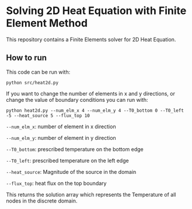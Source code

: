 # Solving 2D Heat Equation with Finite Element Method

This repository contains a Finite Elements solver for 2D Heat Equation.

## How to run
This code can be run with:

`python src/heat2d.py`

If you want to change the number of elements in x and y directions, or change the value of boundary conditions you can run with:

```
python heat2d.py --num_elm_x 4 --num_elm_y 4 --T0_bottom 0 --T0_left -5 --heat_source 5 --flux_top 10
```

`--num_elm_x`: number of element in x direction

`--num_elm_y`: number of element in y direction

`--T0_bottom`: prescribed temperature on the bottom edge

`--T0_left`: prescribed temperature on the left edge

`--heat_source`: Magnitude of the source in the domain

`--flux_top`: heat flux on the top boundary

This returns the solution array which represents the Temperature of all nodes in the discrete domain. 
